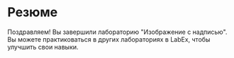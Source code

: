 # Резюме

Поздравляем! Вы завершили лабораторию "Изображение с надписью". Вы можете практиковаться в других лабораториях в LabEx, чтобы улучшить свои навыки.
